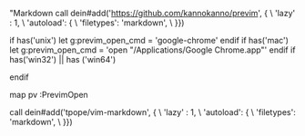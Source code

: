 

"Markdown
call dein#add('https://github.com/kannokanno/previm', {
      \ 'lazy' : 1,
      \ 'autoload': {
      \   'filetypes': 'markdown',
      \ }})

if has('unix')
    let g:previm_open_cmd = 'google-chrome'
endif
if has('mac')
    let g:previm_open_cmd = 'open "/Applications/Google Chrome.app"'
endif
if has('win32') || has ('win64')

endif

map pv :PrevimOpen<CR>


call dein#add('tpope/vim-markdown', {
      \ 'lazy' : 1,
      \ 'autoload': {
      \   'filetypes': 'markdown',
      \ }})

